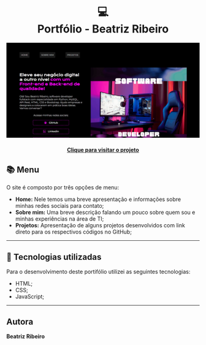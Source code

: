 <h1 align="center">
  💻<br>Portfólio - Beatriz Ribeiro
</h1>

![Resultado final do projeto](./assets/portifolio.gif)

<h4 align="center"><a href="#">Clique para visitar o projeto</a></h4>

## 📚 Menu

O site é composto por três opções de menu:

- **Home:** Nele temos uma breve apresentação e informações sobre minhas redes sociais para contato;
- **Sobre mim:** Uma breve descrição falando um pouco sobre quem sou e minhas experiências na área de TI;
- **Projetos:** Apresentação de alguns projetos desenvolvidos com link direto para os respectivos códigos no GitHub;

---

## 💼 Tecnologias utilizadas

Para o desenvolvimento deste portifólio utilizei as seguintes tecnologias:

- HTML;
- CSS;
- JavaScript;

---

<h2>Autora</h2>

<table>
    <b>Beatriz Ribeiro</b>
</table>